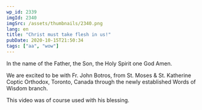 ```yaml
---
wp_id: 2339
imgId: 2340
imgSrc: /assets/thumbnails/2340.png
lang: en
title: "Christ must take flesh in us!"
pubDate: 2020-10-15T21:50:34
tags: ["aa", "wow"]
---
```

<!-- page: 6 -->

<p>In the name of the Father, the Son, the Holy Spirit one God Amen.</p>
<p>We are excited to be with Fr. John Botros, from St. Moses &amp; St. Katherine Coptic Orthodox, Toronto, Canada through the newly established Words of Wisdom branch.</p>
<p>This video was of course used with his blessing.</p>
<p>&nbsp;</p>
